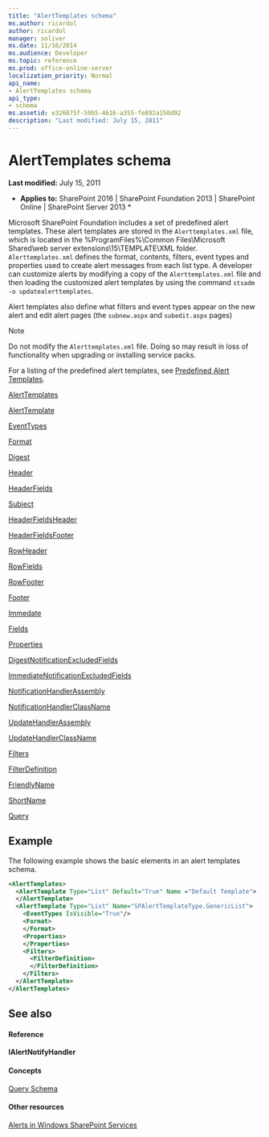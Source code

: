 ```yaml
---
title: "AlertTemplates schema"
ms.author: ricardol
author: ricardol
manager: soliver
ms.date: 11/16/2014
ms.audience: Developer
ms.topic: reference
ms.prod: office-online-server
localization_priority: Normal
api_name:
- AlertTemplates schema
api_type:
- schema
ms.assetid: e326075f-59b5-4616-a355-fe892a150d92
description: "Last modified: July 15, 2011"
---
```


# AlertTemplates schema

 **Last modified:** July 15, 2011 
  
 * **Applies to:** SharePoint 2016 | SharePoint Foundation 2013 | SharePoint Online | SharePoint Server 2013 * 
  
Microsoft SharePoint Foundation includes a set of predefined alert templates. These alert templates are stored in the  `Alerttemplates.xml` file, which is located in the %ProgramFiles%\Common Files\Microsoft Shared\web server extensions\15\TEMPLATE\XML folder.  `Alerttemplates.xml` defines the format, contents, filters, event types and properties used to create alert messages from each list type. A developer can customize alerts by modifying a copy of the  `Alerttemplates.xml` file and then loading the customized alert templates by using the command  `stsadm -o updatealerttemplates`.
  
Alert templates also define what filters and event types appear on the new alert and edit alert pages (the  `subnew.aspx` and  `subedit.aspx` pages) 
  
> [!NOTE]
> Do not modify the  `Alerttemplates.xml` file. Doing so may result in loss of functionality when upgrading or installing service packs. 
  
For a listing of the predefined alert templates, see [Predefined Alert Templates](http://msdn.microsoft.com/library/6a5296b2-c158-40e4-897f-bbf008b6bbaf%28Office.15%29.aspx).
  
[AlertTemplates](alerttemplates-element-alerttemplates.md)
  
[AlertTemplate](alerttemplate-element-alerttemplates.md)
  
[EventTypes](eventtypes-element-alerttemplates.md)
  
[Format](format-element-alerttemplates.md)
  
[Digest](digest-element-alerttemplates.md)
  
[Header](header-element-alerttemplates.md)
  
[HeaderFields](headerfields-element-alerttemplates.md)
  
[Subject](subject-element-alerttemplates.md)
  
[HeaderFieldsHeader](headerfieldsheader-element-alerttempaltes.md)
  
[HeaderFieldsFooter](headerfieldsfooter-element-alerttempaltes.md)
  
[RowHeader](rowheader-element-alerttemplates.md)
  
[RowFields](rowfields-element-alerttemplates.md)
  
[RowFooter](rowfooter-element-alerttemplates.md)
  
[Footer](footer-element-alerttemplates.md)
  
[Immedate](immediate-element-alerttemplates.md)
  
[Fields](fields-element-alerttemplates.md)
  
[Properties](properties-element-alerttemplates.md)
  
[DigestNotificationExcludedFields](digestnotificationexcludedfields-element-alerttemplates.md)
  
[ImmediateNotificationExcludedFields](immediatenotificationexcludedfields-element-alerttemplates.md)
  
[NotificationHandlerAssembly](notificationhandlerassembly-element-alert-templates.md)
  
[NotificationHandlerClassName](notificationhandlerclassname-element-alerttemplates.md)
  
[UpdateHandlerAssembly](updatehandlerassembly-element-alerttemplates.md)
  
[UpdateHandlerClassName](updatehandlerclassname-element-alerttemplates.md)
  
[Filters](filters-element-alerttemplates.md)
  
[FilterDefinition](filterdefinition-element-alerttemplates.md)
  
[FriendlyName](friendlyname-element-alerttemplates.md)
  
[ShortName](shortname-element-alerttemplates.md)
  
[Query](query-element-alerttemplates.md)
  
## Example

The following example shows the basic elements in an alert templates schema.
  
```XML
<AlertTemplates>
  <AlertTemplate Type="List" Default="True" Name ="Default Template">
  </AlertTemplate>
  <AlertTemplate Type="List" Name="SPAlertTemplateType.GenericList">
    <EventTypes IsVisible="True"/>
    <Format>
    </Format>
    <Properties>
    </Properties>
    <Filters>
      <FilterDefinition>
      </FilterDefinition>
    </Filters>
  </AlertTemplate>
</AlertTemplates>

```

## See also

#### Reference

 **IAlertNotifyHandler**
#### Concepts

[Query Schema](../../collaborative-application-markup-language-caml-schemas/query-schema/query-schema.md)
#### Other resources

[Alerts in Windows SharePoint Services](http://msdn.microsoft.com/library/cb9586d9-84e1-43c9-93c9-8a7496f2f41d%28Office.15%29.aspx)

